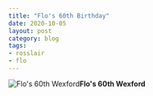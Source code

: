 ```yaml
---
title: "Flo's 60th Birthday"
date: 2020-10-05
layout: post
category: blog
tags:
- rosslair
- flo
---
```


![Flo's 60th Wexford](/images/2020/2020-10-05-flo-60-birthday.jpg)**Flo's 60th Wexford**
<!--more-->

